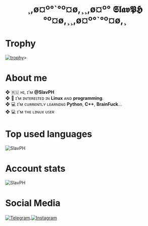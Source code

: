 <h1 align="center">¸,ø¤º°`°º¤ø,¸¸,ø¤º° 𝕾𝖑𝖆𝖛𝕻𝕳 °º¤ø,¸¸,ø¤º°`°º¤ø,¸</h1>



# Trophy
<href align="center">[![trophy](https://github-profile-trophy.vercel.app/?username=SlavPH&theme=matrix)](https://github.com/ryo-ma/github-profile-trophy)>

# About me
**❖** 🇷🇺 ʜɪ, ɪ’ᴍ **@SlavPH**                              
**❖** 💜 ɪ’ᴍ ɪɴᴛᴇʀᴇꜱᴛᴇᴅ ɪɴ **Linux** ᴀɴᴅ **programming**.                          
**❖** 💻 ɪ’ᴍ ᴄᴜʀʀᴇɴᴛʟʏ ʟᴇᴀʀɴɪɴɢ **Python**, **C++**, **BrainFuck**...                      
**❖** 💻 ɪ'ᴍ ᴛʜᴇ ʟɪɴᴜx ᴜꜱᴇʀ                      

# Top used languages
<p><img align="center" src="https://github-readme-stats.vercel.app/api/top-langs?username=SlavPH&show_icons=true&locale=en&layout=compact" alt="SlavPH" /></p>                        
  
# Account stats
<p><img align="center" src="https://github-readme-stats.vercel.app/api?username=SlavPH&show_icons=true&locale=en" alt="SlavPH" /></p>


# Social Media
<p align="left">
    <a href=https://t.me/theslavph>
            <img src="https://img.shields.io/badge/TheSlavPH-white?style=flat&logo=telegram" align="center" alt="Telegram" />
    </a>
    <a href=https://www.instagram.com/theslavph>
            <img src="https://img.shields.io/badge/theslavph-white?style=flat&logo=instagram" align="center" alt="Instagram" />
    </a>
</p>

